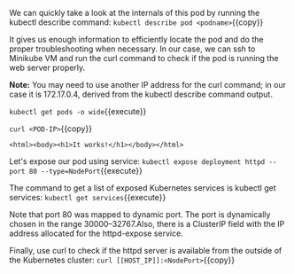 
We can quickly take a look at the internals of this pod by running the kubectl describe command:
`kubectl describe pod <podname>`{{copy}}

It gives us enough information to efficiently locate the pod and do the proper troubleshooting when necessary. In our case, we can ssh to Minikube VM and run the curl command to check if the pod is running the web server properly. 

**Note:** You may need to use another IP address for the curl command; in our case it is 172.17.0.4, derived from the kubectl describe command output.

`kubectl get pods -o wide`{{execute}}

`curl <POD-IP>`{{copy}}


```
<html><body><h1>It works!</h1></body></html>
```


Let's expose our pod using service:
`kubectl expose deployment httpd --port 80 --type=NodePort`{{execute}}

The command to get a list of exposed Kubernetes services is kubectl get services:
`kubectl get services`{{execute}}


Note that port 80 was mapped to dynamic port. The port is dynamically chosen in the range 30000–32767.Also, there is a ClusterIP field with the IP address allocated for the httpd-expose service. 

Finally, use curl to check if the httpd server is available from the outside of the Kubernetes cluster:
`curl [[HOST_IP]]:<NodePort>`{{copy}}